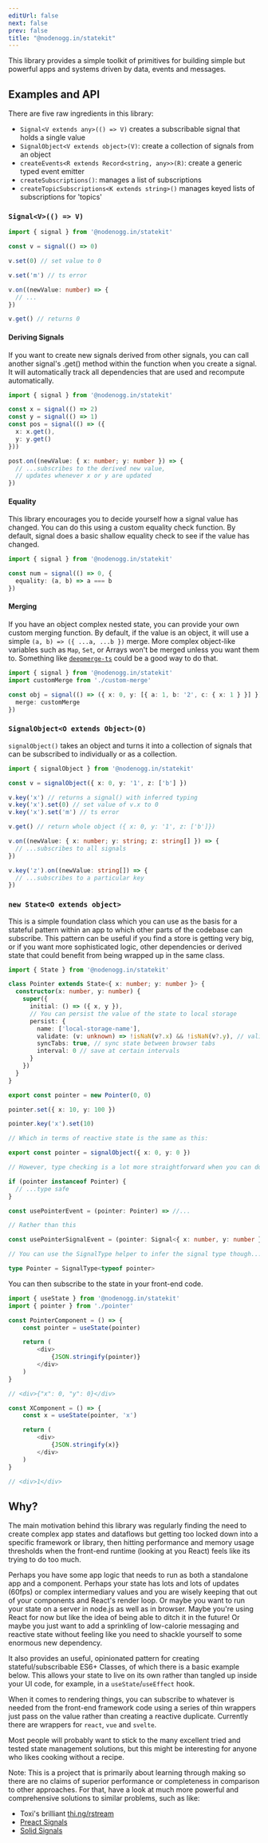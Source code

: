 ```yaml
---
editUrl: false
next: false
prev: false
title: "@nodenogg.in/statekit"
---
```


This library provides a simple toolkit of primitives for building simple but powerful apps and systems driven by data, events and messages.

## Examples and API

There are five raw ingredients in this library:

- `Signal<V extends any>(() => V)` creates a subscribable signal that holds a single value
- `SignalObject<V extends object>(V)`: create a collection of signals from an object
- `createEvents<R extends Record<string, any>>(R)`: create a generic typed event emitter
- `createSubscriptions()`: manages a list of subscriptions
- `createTopicSubscriptions<K extends string>()` manages keyed lists of subscriptions for 'topics'

### `Signal<V>(() => V)`

```ts
import { signal } from '@nodenogg.in/statekit'

const v = signal(() => 0)

v.set(0) // set value to 0

v.set('m') // ts error

v.on((newValue: number) => {
  // ...
})

v.get() // returns 0
```

#### Deriving Signals

If you want to create new signals derived from other signals, you can call another signal's .get() method within the function when you create a signal. It will automatically track all dependencies that are used and recompute automatically.

```ts
import { signal } from '@nodenogg.in/statekit'

const x = signal(() => 2)
const y = signal(() => 1)
const pos = signal(() => ({
  x: x.get(),
  y: y.get()
}))

post.on((newValue: { x: number; y: number }) => {
  // ...subscribes to the derived new value,
  // updates whenever x or y are updated
})
```

#### Equality

This library encourages you to decide yourself how a signal value has changed. You can do this using a custom equality check function. By default, signal does a basic shallow equality check to see if the value has changed.

```ts
import { signal } from '@nodenogg.in/statekit'

const num = signal(() => 0, {
  equality: (a, b) => a === b
})
```

#### Merging

If you have an object complex nested state, you can provide your own custom merging function. By default, if the value is an object, it will use a simple `(a, b) => ({ ...a, ...b })` merge. More complex object-like variables such as `Map`, `Set`, or Arrays won't be merged unless you want them to. Something like [`deepmerge-ts`](https://github.com/RebeccaStevens/deepmerge-ts) could be a good way to do that.

```ts
import { signal } from '@nodenogg.in/statekit'
import customMerge from './custom-merge'

const obj = signal(() => ({ x: 0, y: [{ a: 1, b: '2', c: { x: 1 } }] }), {
  merge: customMerge
})
```

### `SignalObject<O extends Object>(O)`

`signalObject()` takes an object and turns it into a collection of signals that can be subscribed to individually or as a collection.

```ts
import { signalObject } from '@nodenogg.in/statekit'

const v = signalObject({ x: 0, y: '1', z: ['b'] })

v.key('x') // returns a signal() with inferred typing
v.key('x').set(0) // set value of v.x to 0
v.key('x').set('m') // ts error

v.get() // return whole object ({ x: 0, y: '1', z: ['b']})

v.on((newValue: { x: number; y: string; z: string[] }) => {
  // ...subscribes to all signals
})

v.key('z').on((newValue: string[]) => {
  // ...subscribes to a particular key
})
```

### `new State<O extends object>`

This is a simple foundation class which you can use as the basis for a stateful pattern within an app to which other parts of the codebase can subscribe. This pattern can be useful if you find a store is getting very big, or if you want more sophisticated logic, other dependencies or derived state that could benefit from being wrapped up in the same class.

```ts
import { State } from '@nodenogg.in/statekit'

class Pointer extends State<{ x: number; y: number }> {
  constructor(x: number, y: number) {
    super({
      initial: () => ({ x, y }),
      // You can persist the value of the state to local storage
      persist: {
        name: ['local-storage-name'],
        validate: (v: unknown) => !isNaN(v?.x) && !isNaN(v?.y), // validate storage for type safety
        syncTabs: true, // sync state between browser tabs
        interval: 0 // save at certain intervals
      }
    })
  }
}

export const pointer = new Pointer(0, 0)

pointer.set({ x: 10, y: 100 })

pointer.key('x').set(10)

// Which in terms of reactive state is the same as this:

export const pointer = signalObject({ x: 0, y: 0 })

// However, type checking is a lot more straightforward when you can do this:

if (pointer instanceof Pointer) {
  // ...type safe
}

const usePointerEvent = (pointer: Pointer) => //...

// Rather than this

const usePointerSignalEvent = (pointer: Signal<{ x: number, y: number }>) => //...

// You can use the SignalType helper to infer the signal type though...

type Pointer = SignalType<typeof pointer>

```

You can then subscribe to the state in your front-end code.

```ts
import { useState } from '@nodenogg.in/statekit'
import { pointer } from './pointer'

const PointerComponent = () => {
    const pointer = useState(pointer)

    return (
        <div>
            {JSON.stringify(pointer)}
        </div>
    )
}

// <div>{"x": 0, "y": 0}</div>

const XComponent = () => {
    const x = useState(pointer, 'x')

    return (
        <div>
            {JSON.stringify(x)}
        </div>
    )
}

// <div>1</div>
```

## Why?

The main motivation behind this library was regularly finding the need to create complex app states and dataflows but getting too locked down into a specific framework or library, then hitting performance and memory usage thresholds when the front-end runtime (looking at you React) feels like its trying to do too much.

Perhaps you have some app logic that needs to run as both a standalone app and a component. Perhaps your state has lots and lots of updates (60fps) or complex intermediary values and you are wisely keeping that out of your components and React's render loop. Or maybe you want to run your state on a server in node.js as well as in browser. Maybe you're using React for now but like the idea of being able to ditch it in the future! Or maybe you just want to add a sprinkling of low-calorie messaging and reactive state without feeling like you need to shackle yourself to some enormous new dependency.

It also provides an useful, opinionated pattern for creating stateful/subscribable ES6+ Classes, of which there is a basic example below. This allows your state to live on its own rather than tangled up inside your UI code, for example, in a `useState`/`useEffect` hook.

When it comes to rendering things, you can subscribe to whatever is needed from the front-end framework code using a series of thin wrappers just pass on the value rather than creating a reactive duplicate. Currently there are wrappers for `react`, `vue` and `svelte`.

Most people will probably want to stick to the many excellent tried and tested state management solutions, but this might be interesting for anyone who likes cooking without a recipe.

Note: This is a project that is primarily about learning through making so there are no claims of superior performance or completeness in comparison to other approaches. For that, have a look at much more powerful and comprehensive solutions to similar problems, such as like:

- Toxi's brilliant [thi.ng/rstream](https://github.com/thi-ng/umbrella/tree/develop/packages/rstream)
- [Preact Signals](https://github.com/preactjs/signals/tree/main)
- [Solid Signals](https://www.solidjs.com/tutorial/introduction_signals)
